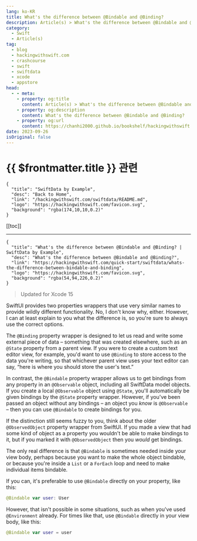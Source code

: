 ```yaml
---
lang: ko-KR
title: What's the difference between @Bindable and @Binding?
description: Article(s) > What's the difference between @Bindable and @Binding?
category:
  - Swift
  - Article(s)
tag: 
  - blog
  - hackingwithswift.com
  - crashcourse
  - swift
  - swiftdata
  - xcode
  - appstore
head:
  - - meta:
    - property: og:title
      content: Article(s) > What's the difference between @Bindable and @Binding?
    - property: og:description
      content: What's the difference between @Bindable and @Binding?
    - property: og:url
      content: https://chanhi2000.github.io/bookshelf/hackingwithswift.com/swiftdata/whats-the-difference-between-bindable-and-binding.html
date: 2023-09-26
isOriginal: false
---
```


# {{ $frontmatter.title }} 관련

```component VPCard
{
  "title": "SwiftData by Example",
  "desc": "Back to Home",
  "link": "/hackingwithswift.com/swiftdata/README.md",
  "logo": "https://hackingwithswift.com/favicon.svg",
  "background": "rgba(174,10,10,0.2)"
}
```

[[toc]]

---

```component VPCard
{
  "title": "What's the difference between @Bindable and @Binding? | SwiftData by Example",
  "desc": "What's the difference between @Bindable and @Binding?",
  "link": "https://hackingwithswift.com/quick-start/swiftdata/whats-the-difference-between-bindable-and-binding", 
  "logo": "https://hackingwithswift.com/favicon.svg",
  "background": "rgba(54,94,226,0.2)"
}
```

> Updated for Xcode 15

SwiftUI provides two properties wrappers that use very similar names to provide wildly different functionality. No, I don't know why, either. However, I can at least explain to you what the difference is, so you're sure to always use the correct options.

The `@Binding` property wrapper is designed to let us read and write some external piece of data – something that was created elsewhere, such as an `@State` property from a parent view. If you were to create a custom text editor view, for example, you'd want to use `@Binding` to store access to the data you're writing, so that whichever parent view uses your text editor can say, “here is where you should store the user's text.”

In contrast, the `@Bindable` property wrapper allows us to get bindings from any property in an `@Observable` object, including all SwiftData model objects. If you create a local `@Observable` object using `@State`, you'll automatically be given bindings by the `@State` property wrapper. However, if you've been passed an object without any bindings – an object you *know* is `@Observable` – then you can use `@Bindable` to create bindings for you.

If the distinction still seems fuzzy to you, think about the older `@ObservedObject` property wrapper from SwiftUI. If you made a view that had some kind of object as a property you wouldn't be able to make bindings to it, but if you marked it with `@ObservedObject` then you *would* get bindings.

The only real difference is that `@Bindable` is sometimes needed inside your view body, perhaps because you want to make the whole object bindable, or because you're inside a `List` or a `ForEach` loop and need to make individual items bindable.

If you can, it's preferable to use `@Bindable` directly on your property, like this:

```swift
@Bindable var user: User
```

However, that isn't possible in some situations, such as when you've used `@Environment` already. For times like that, use `@Bindable` directly in your view body, like this:

```swift
@Bindable var user = user
```

